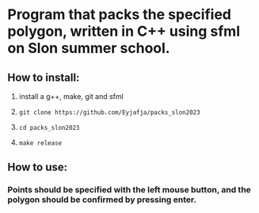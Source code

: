 # Program that packs the specified polygon, written in C++ using sfml on Slon summer school.
## How to install:

1. install a g++, make, git and sfml

2. ```git clone https://github.com/Eyjafja/packs_slon2023```

3. ```cd packs_slon2023```

4. ```make release```

## How to use:
### Points should be specified with the left mouse button, and the polygon should be confirmed by pressing enter.

